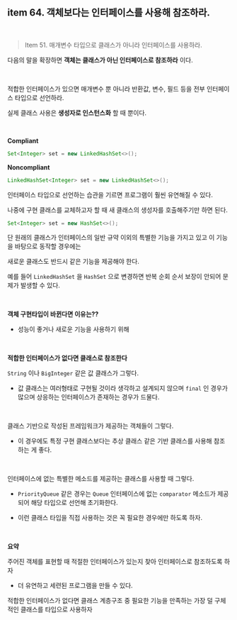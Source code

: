 

## item 64. 객체보다는 인터페이스를 사용해 참조하라.

<br>


> Item 51. 매개변수 타입으로 클래스가 아니라 인터페이스를 사용하라.

다음의 말을 확장하면 **객체는 클래스가 아닌 인터페이스로 참조하라** 이다.

<br>

적합한 인터페이스가 있으면 매개변수 뿐 아니라 반환값, 변수, 필드 등을 전부 인터페이스 타입으로 선언하라.

실제 클래스 사용은 **생성자로 인스턴스화** 할 때 뿐이다.

<br>

**Compliant**

```java
Set<Integer> set = new LinkedHashSet<>();
```

**Noncompliant**

```java
LinkedHashSet<Integer> set = new LinkedHashSet<>();
```

인터페이스 타입으로 선언하는 습관을 기르면 프로그램이 훨씬 유연해질 수 있다.

나중에 구현 클래스를 교체하고자 할 때 새 클래스의 생성자를 호출해주기만 하면 된다.

```java
Set<Integer> set = new HashSet<>();
```

단 원래의 클래스가 인터페이스의 일반 규약 이외의 특별한 기능을 가지고 있고 이 기능을 바탕으로 동작할 경우에는

새로운 클래스도 반드시 같은 기능을 제공해야 한다.

예를 들어 `LinkedHashSet` 을 `HashSet` 으로 변경하면 반복 순회 순서 보장이 안되어 문제가 발생할 수 있다.

<br>

**객체 구현타입이 바뀐다면 이유는??**

- 성능이 좋거나 새로운 기능을 사용하기 위해

<br>

**적합한 인터페이스가 없다면 클래스로 참조한다**

`String` 이나 `BigInteger` 같은 값 클래스가 그렇다.

- 값 클래스는 여러형태로 구현될 것이라 생각하고 설계되지 않으며 `final` 인 경우가 많으며 상응하는 인터페이스가 존재하는 경우가 드물다.

<br>

클래스 기반으로 작성된 프레임워크가 제공하는 객체들이 그렇다.

- 이 경우에도 특정 구현 클래스보다는 추상 클래스 같은 기반 클래스를 사용해 참조하는 게 좋다.

<br>

인터페이스에 없는 특별한 메소드를 제공하는 클래스를 사용할 때 그렇다.

- `PriorityQueue` 같은 경우는 `Queue` 인터페이스에 없는 `comparator` 메소드가 제공되어 해당 타입으로 선언해 초기화한다.

- 이런 클래스 타입을 직접 사용하는 것은 꼭 필요한 경우에만 하도록 하자.


<br>

**요약**

주어진 객체를 표현할 때 적절한 인터페이스가 있는지 찾아 인터페이스로 참조하도록 하자

- 더 유연하고 세련된 프로그램을 만들 수 있다.

적합한 인터페이스가 없다면 클래스 계층구조 중 필요한 기능을 만족하는 가장 덜 구체적인 클래스를 타입으로 사용하자

 